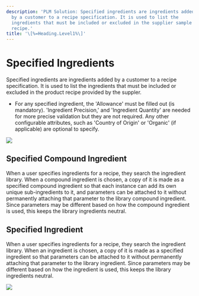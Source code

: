 ```yaml
---
description: 'PLM Solution: Specified ingredients are ingredients added
  by a customer to a recipe specification. It is used to list the
  ingredients that must be included or excluded in the supplier sample
  recipe.'
title: '\[%=Heading.Level1%\]'
---
```


Specified Ingredients
=====================

Specified ingredients are ingredients added by a customer to a recipe
specification. It is used to list the ingredients that must be included
or excluded in the product recipe provided by the suppler.

-   For any specified ingredient, the \'Allowance' must be filled out
    (is mandatory). \'Ingredient Precision,\' and \'Ingredient
    Quantity\' are needed for more precise validation but they are not
    required. Any other configurable attributes, such as \'Country of
    Origin\' or \'Organic\' (if applicable) are optional to specify.

![](../../../../Resources/Images/Solution%20Enablement/PLM/SpecifiedIngredients.png)

Specified Compound Ingredient
-----------------------------

When a user specifies ingredients for a recipe, they search the
ingredient library. When a compound ingredient is chosen, a copy of it
is made as a specified compound ingredient so that each instance can add
its own unique sub-ingredients to it, and parameters can be attached to
it without permanently attaching that parameter to the library compound
ingredient. Since parameters may be different based on how the compound
ingredient is used, this keeps the library ingredients neutral.

Specified Ingredient
--------------------

When a user specifies ingredients for a recipe, they search the
ingredient library. When an ingredient is chosen, a copy of it is made
as a specified ingredient so that parameters can be attached to it
without permanently attaching that parameter to the library ingredient.
Since parameters may be different based on how the ingredient is used,
this keeps the library ingredients neutral.

![](../../../../Resources/Images/Solution%20Enablement/PLM/SPUIComponent.png)
